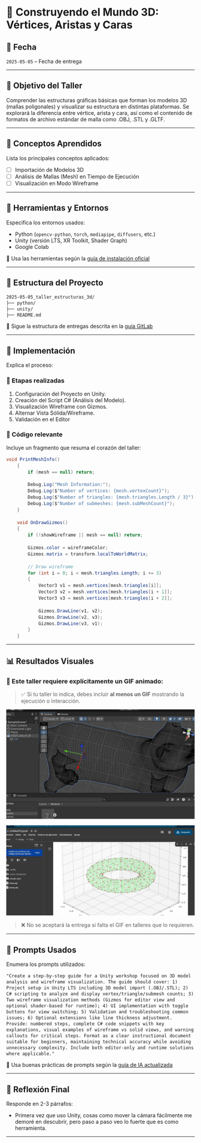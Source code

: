 # 🧪 Construyendo el Mundo 3D: Vértices, Aristas y Caras

## 📅 Fecha
`2025-05-05` – Fecha de entrega

---

## 🎯 Objetivo del Taller

Comprender las estructuras gráficas básicas que forman los modelos 3D (mallas poligonales) y visualizar su estructura en distintas plataformas. Se explorará la diferencia entre vértice, arista y cara, así como el contenido de formatos de archivo estándar de malla como .OBJ, .STL y .GLTF.

---

## 🧠 Conceptos Aprendidos

Lista los principales conceptos aplicados:

- [ ] Importación de Modelos 3D
- [ ] Análisis de Mallas (Mesh) en Tiempo de Ejecución
- [ ] Visualización en Modo Wireframe

---

## 🔧 Herramientas y Entornos

Especifica los entornos usados:

- Python (`opencv-python`, `torch`, `mediapipe`, `diffusers`, etc.)
- Unity (versión LTS, XR Toolkit, Shader Graph)
-  Google Colab

📌 Usa las herramientas según la [guía de instalación oficial](./guia_instalacion_entornos_visual.md)

---

## 📁 Estructura del Proyecto

```
2025-05-05_taller_estructuras_3d/
├── python/               
├── unity/                 
├── README.md
```

📎 Sigue la estructura de entregas descrita en la [guía GitLab](./guia_gitlab_computacion_visual.md)

---

## 🧪 Implementación

Explica el proceso:

### 🔹 Etapas realizadas
1. Configuración del Proyecto en Unity.
2. Creación del Script C# (Análisis del Modelo).
3. Visualización Wireframe con Gizmos.
4. Alternar Vista Sólida/Wireframe.
5. Validación en el Editor

### 🔹 Código relevante

Incluye un fragmento que resuma el corazón del taller:

```C#
void PrintMeshInfo()
    {
        if (mesh == null) return;

        Debug.Log("Mesh Information:");
        Debug.Log($"Number of vertices: {mesh.vertexCount}");
        Debug.Log($"Number of triangles: {mesh.triangles.Length / 3}");
        Debug.Log($"Number of submeshes: {mesh.subMeshCount}");
    }

    void OnDrawGizmos()
    {
        if (!showWireframe || mesh == null) return;

        Gizmos.color = wireframeColor;
        Gizmos.matrix = transform.localToWorldMatrix;

        // Draw wireframe
        for (int i = 0; i < mesh.triangles.Length; i += 3)
        {
            Vector3 v1 = mesh.vertices[mesh.triangles[i]];
            Vector3 v2 = mesh.vertices[mesh.triangles[i + 1]];
            Vector3 v3 = mesh.vertices[mesh.triangles[i + 2]];

            Gizmos.DrawLine(v1, v2);
            Gizmos.DrawLine(v2, v3);
            Gizmos.DrawLine(v3, v1);
        }
    }
```

---

## 📊 Resultados Visuales

### 📌 Este taller **requiere explícitamente un GIF animado**:

> ✅ Si tu taller lo indica, debes incluir **al menos un GIF** mostrando la ejecución o interacción.

![Vértices, Aristas y Caras](python/Talle1Unity.gif)

![Vértices, Aristas y Caras](python/Taller1Py.gif)

> ❌ No se aceptará la entrega si falta el GIF en talleres que lo requieren.

---

## 🧩 Prompts Usados

Enumera los prompts utilizados:

```text
"Create a step-by-step guide for a Unity workshop focused on 3D model analysis and wireframe visualization. The guide should cover: 1) Project setup in Unity LTS including 3D model import (.OBJ/.STL); 2) C# scripting to analyze and display vertex/triangle/submesh counts; 3) Two wireframe visualization methods (Gizmos for editor view and optional shader-based for runtime); 4) UI implementation with toggle buttons for view switching; 5) Validation and troubleshooting common issues; 6) Optional extensions like line thickness adjustment. Provide: numbered steps, complete C# code snippets with key explanations, visual examples of wireframe vs solid views, and warning callouts for critical steps. Format as a clear instructional document suitable for beginners, maintaining technical accuracy while avoiding unnecessary complexity. Include both editor-only and runtime solutions where applicable."
```

📎 Usa buenas prácticas de prompts según la [guía de IA actualizada](./guia_prompts_inteligencias_artificiales_actualizada.md)

---

## 💬 Reflexión Final

Responde en 2-3 párrafos:

- Primera vez que uso Unity, cosas como mover la cámara fácilmente me demoré en descubrir, pero paso a paso veo lo fuerte que es como herramienta.

---
